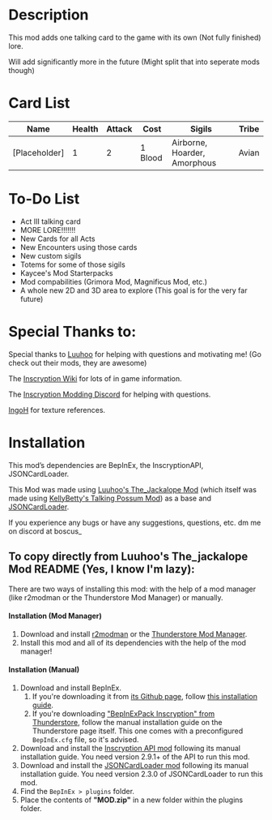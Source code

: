 # Description
This mod adds one talking card to the game with its own (Not fully finished) lore.

Will add significantly more in the future (Might split that into seperate mods though)

# Card List
| Name | Health | Attack | Cost | Sigils | Tribe |
| --- | -- | -- | ---- | --------- | --- |
| [Placeholder] | 1 | 2 | 1 Blood | Airborne, Hoarder, Amorphous | Avian |

# To-Do List
- Act III talking card
- MORE LORE!!!!!!!
- New Cards for all Acts
- New Encounters using those cards
- New custom sigils
- Totems for some of those sigils
- Kaycee's Mod Starterpacks
- Mod compabilities (Grimora Mod, Magnificus Mod, etc.)
- A whole new 2D and 3D area to explore (This goal is for the very far future)

# Special Thanks to:
Special thanks to [Luuhoo](https://thunderstore.io/c/inscryption/p/luuhooo/) for helping with questions and motivating me!
(Go check out their mods, they are awesome)

The [Inscryption Wiki](https://inscryption.fandom.com/wiki/Inscryption_Wiki) for lots of in game information.

The [Inscryption Modding Discord](https://discord.gg/ZQPvfKEpwM) for helping with questions.

[IngoH](https://ingoh.net) for texture references.

# Installation
This mod’s dependencies are BepInEx, the InscryptionAPI, JSONCardLoader.

This Mod was made using [Luuhoo's The_Jackalope Mod](https://inscryption.thunderstore.io/package/luuhoo/The_Jackalope/) (which itself was made using [KellyBetty's Talking Possum Mod](https://inscryption.thunderstore.io/package/KellyBetty/Talking_Possum/)) as a base and [JSONCardLoader](https://inscryption.thunderstore.io/package/MADH95Mods/JSONCardLoader/).

If you experience any bugs or have any suggestions, questions, etc. dm me on discord at boscus_

To copy directly from Luuhoo's The_jackalope Mod README (Yes, I know I'm lazy):
-----------------------------------------------------------------
There are two ways of installing this mod: with the help of a mod manager (like r2modman or the Thunderstore Mod Manager) or manually.

#### Installation (Mod Manager)
1. Download and install [r2modman](https://thunderstore.io/package/ebkr/r2modman/) or the [Thunderstore Mod Manager](https://www.overwolf.com/app/Thunderstore-Thunderstore_Mod_Manager).
2. Install this mod and all of its dependencies with the help of the mod manager! 

#### Installation (Manual)
1. Download and install BepInEx.
    1. If you're downloading it from [its Github page](https://github.com/BepInEx/BepInEx/releases), follow [this installation guide](https://docs.bepinex.dev/articles/user_guide/installation/index.html#where-to-download-bepinex).
    2. If you're downloading ["BepInExPack Inscryption" from Thunderstore](https://inscryption.thunderstore.io/package/BepInEx/BepInExPack_Inscryption/), follow the manual installation guide on the Thunderstore page itself. This one comes with a preconfigured `BepInEx.cfg` file, so it's advised.
3. Download and install the [Inscryption API mod](https://inscryption.thunderstore.io/package/API_dev/API/) following its manual installation guide. You need version 2.9.1+ of the API to run this mod.
4. Download and install the [JSONCardLoader mod](https://inscryption.thunderstore.io/package/MADH95Mods/JSONCardLoader/) following its manual installation guide. You need version 2.3.0 of JSONCardLoader to run this mod.
6. Find the `BepInEx > plugins` folder.
7. Place the contents of **"MOD.zip"** in a new folder within the plugins folder.
